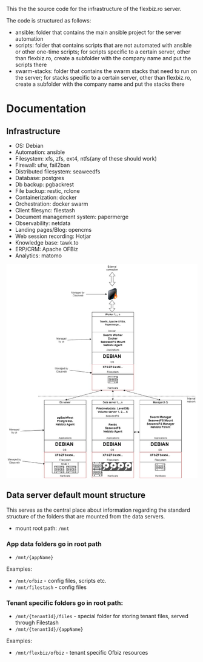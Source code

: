 This the the source code for the infrastructure of the flexbiz.ro server.

The code is structured as follows:
- ansible: folder that contains the main ansible project for the server automation
- scripts: folder that contains scripts that are not automated with ansible or other one-time scripts; for scripts specific to a certain server, other than flexbiz.ro, create a subfolder with the company name and put the scripts there
- swarm-stacks: folder that contains the swarm stacks that need to run on the server; for stacks specific to a certain server, other than flexbiz.ro, create a subfolder with the company name and put the stacks there

# Documentation
## Infrastructure

- OS: Debian
- Automation: ansible
- Filesystem: xfs, zfs, ext4, ntfs(any of these should work)
- Firewall: ufw, fail2ban
- Distributed filesystem: seaweedfs
- Database: postgres
- Db backup: pgbackrest
- File backup: restic, rclone
- Containerization: docker
- Orchestration: docker swarm
- Client filesync: filestash
- Document management system: papermerge
- Observability: netdata
- Landing pages/Blog: opencms
- Web session recording: Hotjar
- Knowledge base: tawk.to
- ERP/CRM: Apache OFBiz
- Analytics: matomo

![infrastructure](infrastructure.jpg)

## Data server default mount structure

This serves as the central place about information regarding the standard structure of the folders that are mounted from the data servers.

- mount root path: `/mnt`

### App data folders go in root path

- `/mnt/{appName}`

Examples:
- `/mnt/ofbiz` - config files, scripts etc.
- `/mnt/filestash` - config files

### Tenant specific folders go in root path:

- `/mnt/{tenantId}/files` - special folder for storing tenant files, served through Filestash
- `/mnt/{tenantId}/{appName}`

Examples:
- `/mnt/flexbiz/ofbiz` - tenant specific Ofbiz resources
